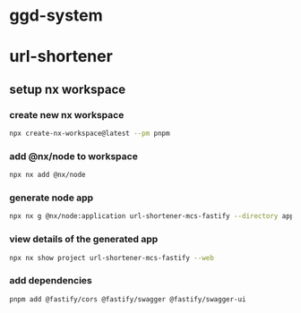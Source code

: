 # ggd-system

# url-shortener
## setup nx workspace
### create new nx workspace
```bash
npx create-nx-workspace@latest --pm pnpm
```
### add @nx/node to workspace
```bash
npx nx add @nx/node
```
### generate node app
```bash
npx nx g @nx/node:application url-shortener-mcs-fastify --directory apps/url-shortener/mcs-fastify
```
### view details of the generated app
```bash
npx nx show project url-shortener-mcs-fastify --web
```
### add dependencies
```bash
pnpm add @fastify/cors @fastify/swagger @fastify/swagger-ui
```